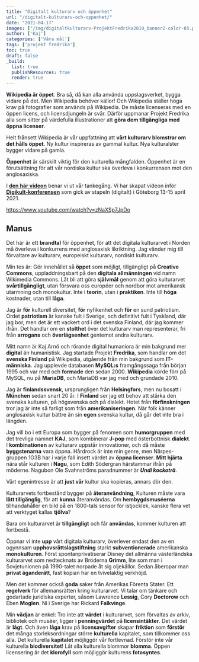 ```yaml
---
title: "Digitalt kulturarv och öppenhet"
url: "/digitalt-kulturarv-och-oppenhet/"
date: "2021-04-17"
images: ["/img/digitaltkulturarv-ProjektFredrika2019_banner2-color-03.png"]
author: ['Kaj']
categories: ['Våra mål']
tags: ['projekt fredrika']
toc: true
draft: false
_build:
  list: true
  publishResources: true
  render: true
---
```


**Wikipedia är öppet**. Bra så, då kan alla använda uppslagsverket, bygga vidare på det. Men Wikipedia behöver källor! Och Wikipedia ställer höga krav på fotografier som används på Wikipedia. De måste licenseras med en öppen licens, och licensdjungeln är svår. Därför uppmanar Projekt Fredrika alla som sitter på värdefulla illustrationer att **göra dem tillgängliga med öppna licenser**.

Helt frånsett Wikipedia är vår uppfattning att **vårt kulturarv blomstrar om det hålls öppet**. Ny kultur inspireras av gammal kultur. Nya kulturalster bygger vidare på gamla.

**Öppenhet** är särskilt viktig för den kulturella mångfalden. Öppenhet är en förutsättning för att vår nordiska kultur ska överleva i konkurrensen mot den anglosaxiska.

I [**den här videon**](https://www.youtube.com/watch?v=5D3z_Msd7F0) benar vi ut vår tankegång. Vi har skapat videon inför [**Digikult-konferensen**](https://www.digikult.se/program/) som gick av stapeln (digitalt) i Göteborg 13-15 april 2021.

https://www.youtube.com/watch?v=zNaXSp7JpDo

Manus
-----

Det här är ett **brandtal** för öppenhet, för att det digitala kulturarvet i Norden må överleva i konkurrens med anglosaxisk likriktning. Jag vänder mig till förvaltare av kulturarv, europeiskt kulturarv, nordiskt kulturarv. 

Min tes är: Gör innehållet så **öppet** som möjligt, tillgängligt på **Creative Commons**, uppladdningsbart på den **digitala allmänningen** vid namn Wikimedia Commons. Låt bli att göra **självmål** genom att göra kulturarvet **svårtillgängligt**, utan försvara oss européer och nordbor mot amerikansk utarmning och monokultur. Inte i **teorin**, utan i **praktiken**. Inte till **höga** kostnader, utan till **låga**. 

Jag är **för** kulturell diversitet, **för** nyfikenhet och **för** en sund patriotism. Ordet **patriotism** är kanske fult i Sverige, och definitivt fult i Tyskland, där jag bor, men det är ett vackert ord i det svenska Finland, där jag kommer ifrån. Det handlar om en **stolthet** över det kulturarv man representerar, fri från **arrogans** och **överlägsenhet** gentemot andra kulturarv.

Mitt namn är Kaj Arnö och rörande digital humaniora är min bakgrund mer **digital** än humanistisk. Jag startade Projekt **Fredrika**, som handlar om det **svenska Finland** på Wikipedia, utgående från min bakgrund som **IT-människa**. Jag upplevde databasen **MySQL:s** framgångssaga från början 1995 och var med och **formade** den sedan 2000. **Wikipedia** körde förr på MySQL, nu på **MariaDB**, och MariaDB var jag med och grundade 2010. 

Jag är **finlandssvensk**, ursprungligen från **Helsingfors**, men nu bosatt i **München** sedan snart 20 år. I **Finland** ser jag ett behov att stärka den svenska kulturen, på högsvenska och på dialekt. Hotet från **förfinskningen** tror jag är inte så farligt som från **amerikaniseringen**. När folk känner anglosaxisk kultur bättre än sin **egen** svenska kultur, då går det inte bra i längden.

Jag vill bo i ett Europa som bygger på fenomen som **humorgruppen** med det trevliga namnet **KAJ**, som kombinerar **J-pop** med österbottnisk **dialekt**. I **kombinationen** av kulturarv uppstår innovationer, och då måste **byggstenarna** vara öppna. Hårdrock är inte min genre, men Närpes-gruppen 1G3B har i varje fall insett värdet av **öppna licenser**. **Mitt hjärta** nära står kulturen i **Nagu**, som Edith Södergran härstammar ifrån på möderne. Nagubon Ole Svahnströms paradnummer är **_Undi kockoträ_**.

Vårt egenintresse är att **just vår** kultur ska kopieras, annars dör den.

Kulturarvets fortbestånd bygger på **återanvändning**, Kulturen måste vara **lätt tillgänglig**, för att **kunna** återanvändas. Om **hembygdsmuséerna** tillhandahåller en bild på en 1800-tals sensor för istjocklek, kanske flera vet att verktyget kallas **tjölva**? 

Bara om kulturarvet är **tillgängligt** och får **användas**, kommer kulturen att fortbestå.

Öppnar vi inte **upp** vårt digitala kulturarv, överlever endast den av en ogynnsam **upphovsrättslagstiftning** starkt **subventionerade** amerikanska **monokulturen**. Först spontanprivatiserar Disney det allmänna västerländska kulturarvet som nedtecknats av Bröderna **Grimm**, lite som man i Sovjetunionen på 1990-talet norpade åt sig oljekällor. Sedan åberopar man **privat äganderätt**, fast kopian har en tvivelaktig verkhöjd. 

Men det kommer också **goda** saker från Amerikas Förenta Stater. Ett **regelverk** för allemansrätten kring kulturarvet. Vi talar om tänkare och godartade juridiska experter, såsom Lawrence **Lessig**, Cory **Doctorow** och Eben **Moglen**. Ni i Sverige har Rickard **Falkvinge**.

Min **vädjan** är enkel: Tro inte att **värdet** i kulturarvet, som förvaltas av arkiv, bibliotek och muséer, ligger i **penningvärdet** på **licensintäkter**. Det värdet är **lågt**. Och även **låga** krav på **licensavgifter** skapar **friktion** som **förstör** det många storleksordningar större **kulturella** kapitalet, som tillkommer oss alla. Det kulturella **kapitalet** möjliggör vår fortlevnad. Förstör inte vår kulturella **biodiversitet**! Låt alla kulturella blommor **blomma**. Öppen licensering är det **klorofyll** som möjliggör kulturens **fotosyntes**.
